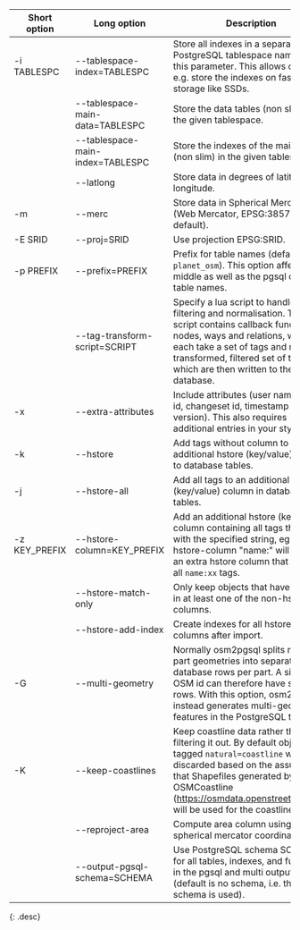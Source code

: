 | Short option  | Long option                       | Description |
| ------------- | --------------------------------- | --- |
| -i TABLESPC   | \--tablespace-index=TABLESPC      | Store all indexes in a separate PostgreSQL tablespace named by this parameter. This allows one to e.g. store the indexes on faster storage like SSDs. |
|               | \--tablespace-main-data=TABLESPC  | Store the data tables (non slim) in the given tablespace. |
|               | \--tablespace-main-index=TABLESPC | Store the indexes of the main tables (non slim) in the given tablespace. |
|               | \--latlong                        | Store data in degrees of latitude & longitude. |
| -m            | \--merc                           | Store data in Spherical Mercator (Web Mercator, EPSG:3857) (the default). |
| -E SRID       | \--proj=SRID                      | Use projection EPSG:SRID. |
| -p PREFIX     | \--prefix=PREFIX                  | Prefix for table names (default: `planet_osm`). This option affects the middle as well as the pgsql output table names. |
|               | \--tag-transform-script=SCRIPT    | Specify a lua script to handle tag filtering and normalisation. The script contains callback functions for nodes, ways and relations, which each take a set of tags and returns a transformed, filtered set of tags which are then written to the database. |
| -x            | \--extra-attributes               | Include attributes (user name, user id, changeset id, timestamp and version). This also requires additional entries in your style file. |
| -k            | \--hstore                         | Add tags without column to an additional hstore (key/value) column to database tables. |
| -j            | \--hstore-all                     | Add all tags to an additional hstore (key/value) column in database tables. |
| -z KEY_PREFIX | \--hstore-column=KEY_PREFIX       | Add an additional hstore (key/value) column containing all tags that start with the specified string, eg \--hstore-column "name:" will produce an extra hstore column that contains all `name:xx` tags. |
|               | \--hstore-match-only              | Only keep objects that have a value in at least one of the non-hstore columns. |
|               | \--hstore-add-index               | Create indexes for all hstore columns after import. |
| -G            | \--multi-geometry                 | Normally osm2pgsql splits multi-part geometries into separate database rows per part. A single OSM id can therefore have several rows. With this option, osm2pgsql instead generates multi-geometry features in the PostgreSQL tables. |
| -K            | \--keep-coastlines                | Keep coastline data rather than filtering it out. By default objects tagged `natural=coastline` will be discarded based on the assumption that Shapefiles generated by OSMCoastline (https://osmdata.openstreetmap.de/) will be used for the coastline data. |
|               | \--reproject-area                 | Compute area column using spherical mercator coordinates. |
|               | \--output-pgsql-schema=SCHEMA     | Use PostgreSQL schema SCHEMA for all tables, indexes, and functions in the pgsql and multi outputs (default is no schema, i.e. the `public` schema is used). |
{: .desc}
